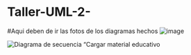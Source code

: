 # Taller-UML-2-
#Aqui deben de ir las fotos de los diagramas hechos 
![image](https://github.com/user-attachments/assets/3d944b49-e90d-4b34-b891-9c8b46c61c6c)


![Diagrama de secuencia “Cargar material educativo](https://github.com/user-attachments/assets/95549f5d-cb05-4d16-bb1c-f6c76e6d192a)





